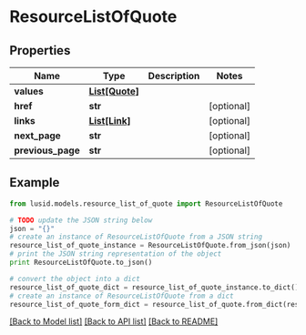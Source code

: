 # ResourceListOfQuote


## Properties
Name | Type | Description | Notes
------------ | ------------- | ------------- | -------------
**values** | [**List[Quote]**](Quote.md) |  | 
**href** | **str** |  | [optional] 
**links** | [**List[Link]**](Link.md) |  | [optional] 
**next_page** | **str** |  | [optional] 
**previous_page** | **str** |  | [optional] 

## Example

```python
from lusid.models.resource_list_of_quote import ResourceListOfQuote

# TODO update the JSON string below
json = "{}"
# create an instance of ResourceListOfQuote from a JSON string
resource_list_of_quote_instance = ResourceListOfQuote.from_json(json)
# print the JSON string representation of the object
print ResourceListOfQuote.to_json()

# convert the object into a dict
resource_list_of_quote_dict = resource_list_of_quote_instance.to_dict()
# create an instance of ResourceListOfQuote from a dict
resource_list_of_quote_form_dict = resource_list_of_quote.from_dict(resource_list_of_quote_dict)
```
[[Back to Model list]](../README.md#documentation-for-models) [[Back to API list]](../README.md#documentation-for-api-endpoints) [[Back to README]](../README.md)


